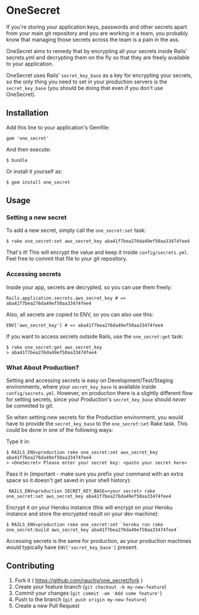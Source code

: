 # OneSecret

If you're storing your application keys, passwords and other secrets apart
from your main git repository and you are working in a team, you
probably know that managing those secrets across the team is a pain in
the ass.

OneSecret aims to remedy that by encrypting all your secrets
inside Rails' secrets.yml and decrypting them on the fly so that they are freely
available to your application.

OneSecret uses Rails' `secret_key_base` as a key for encrypting your
secrets, so the only thing you need to set in your production servers is the `secret_key_base` (you should be doing that even if you don't use OneSecret).

## Installation

Add this line to your application's Gemfile:

    gem 'one_secret'

And then execute:

    $ bundle

Or install it yourself as:

    $ gem install one_secret

## Usage

### Setting a new secret

To add a new secret, simply call the `one_secret:set` task:

    $ rake one_secret:set aws_secret_key aba41f7bea276da49ef50aa33474fee4

That's it! This will encrypt the value and keep it inside
`config/secrets.yml`. Feel free to commit that file to your git
repository.

### Accessing secrets

Inside your app, secrets are decrypted, so you can use them freely:

    Rails.application.secrets.aws_secret_key # => aba41f7bea276da49ef50aa33474fee4

Also, all secrets are copied to ENV, so you can also use this:

    ENV['aws_secret_key'] # => aba41f7bea276da49ef50aa33474fee4

If you want to access secrets outside Rails, use the `one_secret:get`
task:

    $ rake one_secret:get aws_secret_key
    > aba41f7bea276da49ef50aa33474fee4
    
### What About Production?

Setting and accessing secrets is easy on Development/Test/Staging environments, where your `secret_key_base` is available inside `config/secrets.yml`. However, on production there is a slightly different flow for setting secrets, since your Production's `secret_key_base` should *never* be commited to git.

So when setting new secrets for the Production environment, you would have to provide the `secret_key_base` to the `one_secret:set` Rake task. This could be done in one of the following ways:

Type it in:
  
    $ RAILS_ENV=production rake one_secret:set aws_secret_key aba41f7bea276da49ef50aa33474fee4
    > <OneSecret> Please enter your secret key: <paste your secret here>

Pass it in (important - make sure you prefix your command with an extra space so it doesn't get saved in your shell history):

     RAILS_ENV=production SECRET_KEY_BASE=<your secret> rake one_secret:set aws_secret_key aba41f7bea276da49ef50aa33474fee4

Encrypt it on your Heroku instance (this will encrypt on your Heroku instance and store the encrypted result on your dev machine):
  
    $ RAILS_ENV=production rake one_secret:set `heroku run rake one_secret:build aws_secret_key aba41f7bea276da49ef50aa33474fee4`

Accessing secrets is the same for production, as your production machines would typically have `ENV['secret_key_base']` present.

## Contributing

1. Fork it ( https://github.com/rauchy/one_secret/fork )
2. Create your feature branch (`git checkout -b my-new-feature`)
3. Commit your changes (`git commit -am 'Add some feature'`)
4. Push to the branch (`git push origin my-new-feature`)
5. Create a new Pull Request
